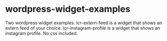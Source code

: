 # wordpress-widget-examples
Two wordpress widget examples. lcr-extern-feed is a widget that shows an extern feed of your choice. lcr-instagram-profile is a widget that shows an instagram profile. No css included.
